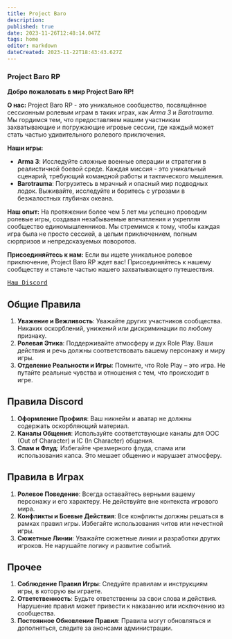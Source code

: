 ```yaml
---
title: Project Baro
description: 
published: true
date: 2023-11-26T12:48:14.047Z
tags: home
editor: markdown
dateCreated: 2023-11-22T18:43:43.627Z
---
```


### **Project Baro RP**

**Добро пожаловать в мир Project Baro RP!**

**О нас:**
Project Baro RP - это уникальное сообщество, посвящённое сессионным ролевым играм в таких играх, как *Arma 3* и *Barotrauma*. Мы гордимся тем, что предоставляем нашим участникам захватывающие и погружающие игровые сессии, где каждый может стать частью удивительного ролевого приключения.

**Наши игры:**
- **Arma 3**: Исследуйте сложные военные операции и стратегии в реалистичной боевой среде. Каждая миссия - это уникальный сценарий, требующий командной работы и тактического мышления.
- **Barotrauma**: Погрузитесь в мрачный и опасный мир подводных лодок. Выживайте, исследуйте и боритесь с угрозами в безжалостных глубинах океана.

**Наш опыт:**
На протяжении более чем 5 лет мы успешно проводим ролевые игры, создавая незабываемые впечатления и укрепляя сообщество единомышленников. Мы стремимся к тому, чтобы каждая игра была не просто сессией, а целым приключением, полным сюрпризов и непредсказуемых поворотов.

**Присоединяйтесь к нам:**
Если вы ищете уникальное ролевое приключение, Project Baro RP ждет вас! Присоединяйтесь к нашему сообществу и станьте частью нашего захватывающего путешествия.

<kbd>[Наш Discord](https://discord.gg/SvACFwa6Ju)</kbd>



## Общие Правила

1. **Уважение и Вежливость**: Уважайте других участников сообщества. Никаких оскорблений, унижений или дискриминации по любому признаку.
2. **Ролевая Этика**: Поддерживайте атмосферу и дух Role Play. Ваши действия и речь должны соответствовать вашему персонажу и миру игры.
3. **Отделение Реальности и Игры**: Помните, что Role Play – это игра. Не путайте реальные чувства и отношения с тем, что происходит в игре.

## Правила Discord

1. **Оформление Профиля**: Ваш никнейм и аватар не должны содержать оскорбляющий материал.
2. **Каналы Общения**: Используйте соответствующие каналы для OOC (Out of Character) и IC (In Character) общения.
3. **Спам и Флуд**: Избегайте чрезмерного флуда, спама или использования капса. Это мешает общению и нарушает атмосферу.

## Правила в Играх

1. **Ролевое Поведение**: Всегда оставайтесь верными вашему персонажу и его характеру. Не действуйте вне контекста игрового мира.
2. **Конфликты и Боевые Действия**: Все конфликты должны решаться в рамках правил игры. Избегайте использования читов или нечестной игры.
3. **Сюжетные Линии**: Уважайте сюжетные линии и разработки других игроков. Не нарушайте логику и развитие событий.

## Прочее

1. **Соблюдение Правил Игры**: Следуйте правилам и инструкциям игры, в которую вы играете.
2. **Ответственность**: Будьте ответственны за свои слова и действия. Нарушение правил может привести к наказанию или исключению из сообщества.
3. **Постоянное Обновление Правил**: Правила могут обновляться и дополняться, следите за анонсами администрации.
